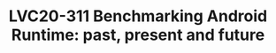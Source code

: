 ---
categories:
- lvc20
description: Most of the optimisation works of the Linaro Android Runtime team are
  based on results of benchmarks. The benchmarks are either lightweight benchmarks,
  such as Dhrystone, benchmarksgame, caffeinemark, or micro-benchmarks. They were
  enough at the beginning of the Android Runtime (ART) development but the more ART
  evolved the more difficult became to assess the usefulness of optimization works.
  We needed more realistic benchmarks.<br /> <br /> In this talk, I will share the
  ART team experience of bringing benchmarks from the Java world to Android. The biggest
  issues we had. We managed to port SPECjvm2008 workloads. They already have proved
  to be useful. They showed that an optimization added to the instruction scheduler
  gave real improvements. They also helped to identify about 40 opportunities for
  optimization in ART.<br /> <br /> I will also give an overview of other Java benchmarks,
  such as DaCapo and Renaissance suite, we are planning to have. Our plans include
  the use of open-source Android apps for benchmarking code size, compilation time
  and startup time. Another area we are interested in is open-source Kotlin benchmarks.
image: /assets/images/featured-images/lvc20/LVC20-311.png
session_id: LVC20-311
session_room: DataCenter
session_slot:
  end_time: 2020-09-24 17:50
  start_time: 2020-09-24 17:25
session_speakers:
- speaker_bio: A compiler engineer with experience of developing toolchains for the
    ARM architectures.&lt;br /&gt; A member of LCG ART team which optimizes the Android
    Runtime for the ARM architectures.
  speaker_company: ''
  speaker_image: http://avatars.sched.co/7/2b/11406013/avatar.jpg.320x320px.jpg?3de
  speaker_name: Evgeny Astigeevich
  speaker_position: Arm
  speaker_role: attendee, speaker
session_track: Android
tag: session
tags: Android
title: 'LVC20-311 Benchmarking Android Runtime: past, present and future'
---